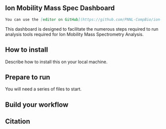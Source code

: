 ## Ion Mobility Mass Spec Dashboard

```markdown
You can use the [editor on GitHub](https://github.com/PNNL-CompBio/ion-mob-ms/edit/main/docs/index.md) to maintain and preview the content for your website in Markdown files. Whenever you commit to this repository, GitHub Pages will run [Jekyll](https://jekyllrb.com/) to rebuild the pages in your site, from the content in your Markdown files.
```

This dashboard is designed to facilitate the numerous steps required to run analysis tools required for Ion Mobility Mass Spectrometry Analysis. 

## How to install

Describe how to install this on your local machine.

## Prepare to run
You will need a series of files to start. 

## Build your workflow

## Citation
